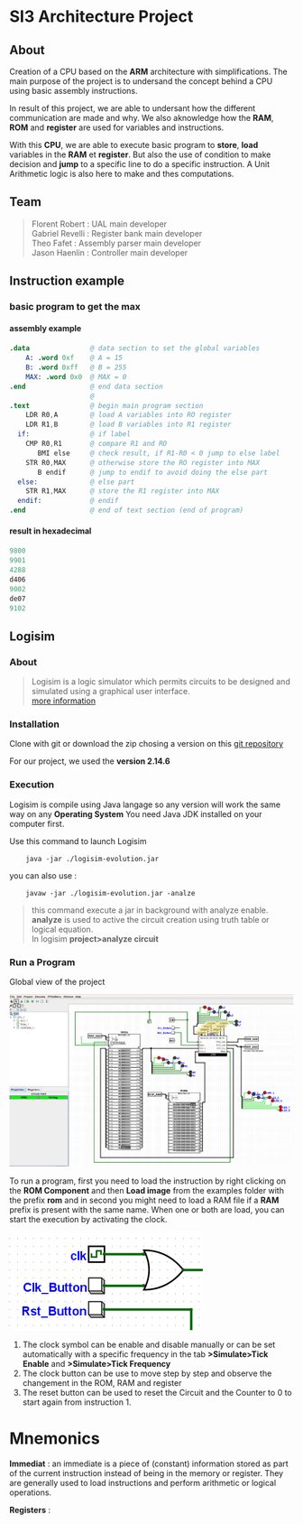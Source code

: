 # SI3 Architecture Project

## About

Creation of a CPU based on the **ARM** architecture with simplifications. The main purpose of the project is to undersand the concept behind a CPU using basic assembly instructions.

In result of this project, we are able to undersant how the different communication are made and why. We also aknowledge how the **RAM**, **ROM** and **register** are used for variables and instructions.

With this **CPU**, we are able to execute basic program to **store**, **load** variables in the **RAM** et **register**. But also the use of condition to make decision and **jump** to a specific line to do a specific instruction. A Unit Arithmetic logic is also here to make and thes computations. 

## Team
>Florent Robert     : UAL main developer<br> 
>Gabriel Revelli    : Register bank main developer<br>
>Theo Fafet         : Assembly parser main developer<br>
>Jason Haenlin      : Controller main developer

## Instruction example
### basic program to get the max
#### assembly example
```s
.data               @ data section to set the global variables
    A: .word 0xf    @ A = 15 
    B: .word 0xff   @ B = 255
    MAX: .word 0x0  @ MAX = 0
.end                @ end data section
                    @
.text               @ begin main program section
    LDR R0,A        @ load A variables into RO register
    LDR R1,B        @ load B variables into R1 register
  if:               @ if label
    CMP R0,R1       @ compare R1 and RO 
       BMI else     @ check result, if R1-R0 < 0 jump to else label
    STR R0,MAX      @ otherwise store the RO register into MAX
       B endif      @ jump to endif to avoid doing the else part
  else:             @ else part
    STR R1,MAX      @ store the R1 register into MAX
  endif:            @ endif
.end                @ end of text section (end of program)
```
#### result in hexadecimal
```s
9800
9901
4288
d406
9002
de07
9102
```

## Logisim
### About
>Logisim is a logic simulator which permits circuits to be designed and simulated using a graphical user interface.<br>
[more information](https://en.wikipedia.org/wiki/Logisim)

### Installation
Clone with git or download the zip chosing a version on this [git repository](https://github.com/reds-heig/logisim-evolution/releases)

For our project, we used the **version 2.14.6** 

### Execution
Logisim is compile using Java langage so any version will work the same way on any **Operating System**
You need Java JDK installed on your computer first.

Use this command to launch Logisim
````
    java -jar ./logisim-evolution.jar 
````
you can also use :
```
    javaw -jar ./logisim-evolution.jar -analze
```
> this command execute a jar in background with analyze enable.<br>
> **analyze** is used to active the circuit creation using truth table or logical equation. <br>
> In logisim **project>analyze circuit**

### Run a Program
Global view of the project

![Logisim_main](doc/pictures/logisim_main.PNG)
 
To run a program, first you need to load the instruction by right clicking on the **ROM Component** and then **Load image** from
the examples folder with the prefix **rom** and in second you might need to load a RAM file if a **RAM** prefix is present with the same name. When one or both are load, you can start the execution by activating the clock.

![Logisim_clock](doc/pictures/logisim_clock.PNG)
 1. The clock symbol can be enable and disable manually or can be set automatically with a specific frequency in the tab **>Simulate>Tick Enable** and **>Simulate>Tick Frequency**
 2. The clock button can be use to move step by step and observe the changement in the ROM, RAM and register
 3. The reset button can be used to reset the Circuit and the Counter to 0 to start again from instruction 1.

# Mnemonics

**Immediat** : an immediate is a piece of (constant) information stored as part of the current instruction instead of being in the memory or register. They are generally used to load instructions and perform arithmetic or logical operations.

**Registers** : 
 